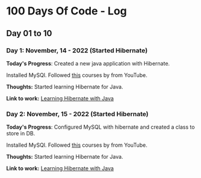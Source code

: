﻿# 100 Days Of Code - Log

## Day 01 to 10

### Day 1: November, 14 - 2022 (Started Hibernate)

**Today's Progress**: Created a new java application with Hibernate.

Installed MySQl. Followed [this](https://www.youtube.com/watch?v=JR7-EdxDSf0) courses by from YouTube.

**Thoughts:** Started learning Hibernate for Java.

**Link to work:** [Learning Hibernate with Java](code/Day001-LearningHibernateWithJava/)


### Day 2: November, 15 - 2022 (Started Hibernate)

**Today's Progress**: Configured MySQL with hibernate and created a class to store in DB.

Installed MySQl. Followed [this](https://www.youtube.com/watch?v=JR7-EdxDSf0) courses by from YouTube.

**Thoughts:** Started learning Hibernate for Java.

**Link to work:** [Learning Hibernate with Java](code/Day002-LearningHibernateWithJava/)

